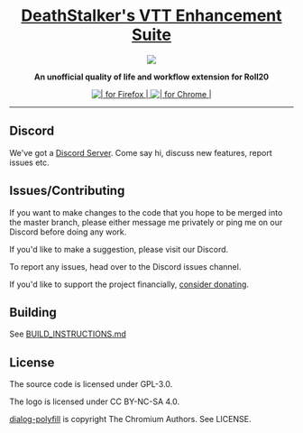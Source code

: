 <h1 align="center">
    <a href="https://justas-d.github.io/roll20-enhancement-suite/">DeathStalker's VTT Enhancement Suite</a>
</h1>

<p align="center">
    <img src="assets/logo/logo.svg">
</p>

<p align="center">
    <b>An unofficial quality of life and workflow extension for Roll20</b>
</p>

<p align="center">
    <a href="https://addons.mozilla.org/en-US/firefox/addon/roll20-enhancement-suite/" target="_blank">
    <img src="assets/readme/firefox.png" alt="| for Firefox |"/>
  </a>
  <a href="https://justas-d.github.io/roll20-enhancement-suite/chrome.html" target="_blank">
    <img src="assets/readme/chrome.png" alt="| for Chrome |"/>
  </a>
</p>



<hr>

## Discord
We've got a [Discord Server](https://discord.gg/pKxxvuM). Come say hi, discuss new features, report issues etc.

## Issues/Contributing
If you want to make changes to the code that you hope to be merged into the master branch, please either message me privately or ping me on our Discord before doing any work.

If you'd like to make a suggestion, please visit our Discord.

To report any issues, head over to the Discord issues channel.

If you'd like to support the project financially, <a href="https://www.patreon.com/c/DeathStalkerjr">consider donating</a>.

## Building

See [BUILD_INSTRUCTIONS.md](BUILD_INSTRUCTIONS.md)

## License
The source code is licensed under GPL-3.0.

The logo is licensed under CC BY-NC-SA 4.0.

[dialog-polyfill](https://github.com/GoogleChrome/dialog-polyfill) is copyright The Chromium Authors. See LICENSE.
